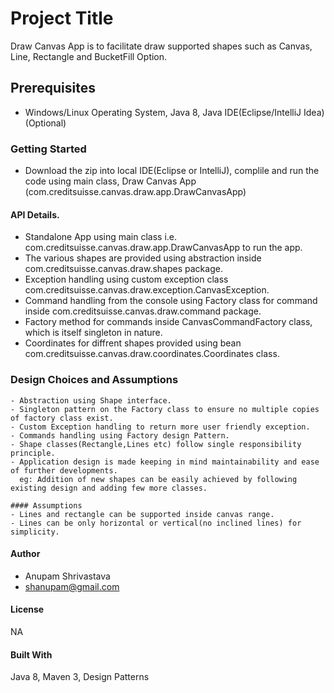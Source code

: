 # Project Title
  Draw Canvas App is to facilitate draw supported shapes such as Canvas, Line, Rectangle and BucketFill Option.

## Prerequisites
   - Windows/Linux Operating System, Java 8, Java IDE(Eclipse/IntelliJ Idea)(Optional)

### Getting Started
   - Download the zip into local IDE(Eclipse or IntelliJ), complile and run the code using main class, Draw Canvas App
     (com.creditsuisse.canvas.draw.app.DrawCanvasApp)

   #### API Details.
   - Standalone App using main class i.e. com.creditsuisse.canvas.draw.app.DrawCanvasApp to run the app.
   - The various shapes are provided using abstraction inside com.creditsuisse.canvas.draw.shapes package.
   - Exception handling using custom exception class com.creditsuisse.canvas.draw.exception.CanvasException.
   - Command handling from the console using Factory class for command inside com.creditsuisse.canvas.draw.command package.
   - Factory method for commands inside CanvasCommandFactory class, which is itself singleton in nature.
   - Coordinates for diffrent shapes provided using bean com.creditsuisse.canvas.draw.coordinates.Coordinates class.

### Design Choices and Assumptions

    - Abstraction using Shape interface.
    - Singleton pattern on the Factory class to ensure no multiple copies of factory class exist.
    - Custom Exception handling to return more user friendly exception.
    - Commands handling using Factory design Pattern.
    - Shape classes(Rectangle,Lines etc) follow single responsibility principle.
    - Application design is made keeping in mind maintainability and ease of further developments.
      eg: Addition of new shapes can be easily achieved by following existing design and adding few more classes.

    #### Assumptions
    - Lines and rectangle can be supported inside canvas range.
    - Lines can be only horizontal or vertical(no inclined lines) for simplicity.

#### Author

   - Anupam Shrivastava
   - shanupam@gmail.com

#### License
   NA

####  Built With
   Java 8, Maven 3, Design Patterns